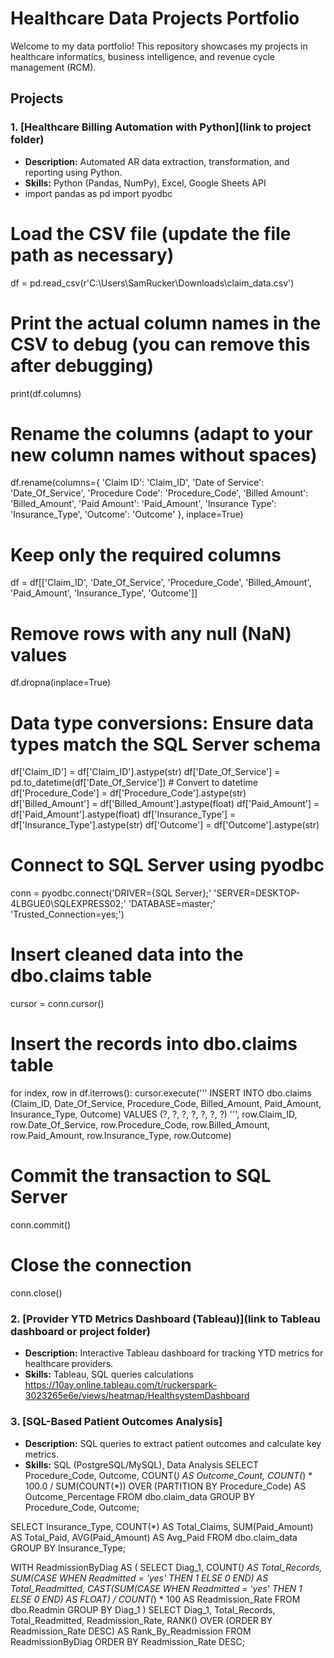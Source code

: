 # Healthcare Data Projects Portfolio

Welcome to my data portfolio! This repository showcases my projects in healthcare informatics, business intelligence, and revenue cycle management (RCM).

## Projects
### 1. [Healthcare Billing Automation with Python](link to project folder)
- **Description:** Automated AR data extraction, transformation, and reporting using Python.
- **Skills:** Python (Pandas, NumPy), Excel, Google Sheets API
- import pandas as pd
import pyodbc

# Load the CSV file (update the file path as necessary)
df = pd.read_csv(r'C:\Users\SamRucker\Downloads\claim_data.csv')

# Print the actual column names in the CSV to debug (you can remove this after debugging)
print(df.columns)

# Rename the columns (adapt to your new column names without spaces)
df.rename(columns={
    'Claim ID': 'Claim_ID', 
    'Date of Service': 'Date_Of_Service', 
    'Procedure Code': 'Procedure_Code',
    'Billed Amount': 'Billed_Amount',
    'Paid Amount': 'Paid_Amount',
    'Insurance Type': 'Insurance_Type',
    'Outcome': 'Outcome'
}, inplace=True)

# Keep only the required columns
df = df[['Claim_ID', 'Date_Of_Service', 'Procedure_Code', 'Billed_Amount', 'Paid_Amount', 'Insurance_Type', 'Outcome']]

# Remove rows with any null (NaN) values
df.dropna(inplace=True)

# Data type conversions: Ensure data types match the SQL Server schema
df['Claim_ID'] = df['Claim_ID'].astype(str)
df['Date_Of_Service'] = pd.to_datetime(df['Date_Of_Service'])  # Convert to datetime
df['Procedure_Code'] = df['Procedure_Code'].astype(str)
df['Billed_Amount'] = df['Billed_Amount'].astype(float)
df['Paid_Amount'] = df['Paid_Amount'].astype(float)
df['Insurance_Type'] = df['Insurance_Type'].astype(str)
df['Outcome'] = df['Outcome'].astype(str)

# Connect to SQL Server using pyodbc
conn = pyodbc.connect('DRIVER={SQL Server};'
                      'SERVER=DESKTOP-4LBGUE0\\SQLEXPRESS02;'
                      'DATABASE=master;'
                      'Trusted_Connection=yes;')

# Insert cleaned data into the dbo.claims table
cursor = conn.cursor()

# Insert the records into dbo.claims table
for index, row in df.iterrows():
    cursor.execute('''
        INSERT INTO dbo.claims (Claim_ID, Date_Of_Service, Procedure_Code, Billed_Amount, Paid_Amount, Insurance_Type, Outcome)
        VALUES (?, ?, ?, ?, ?, ?, ?)
    ''', row.Claim_ID, row.Date_Of_Service, row.Procedure_Code, row.Billed_Amount, row.Paid_Amount, row.Insurance_Type, row.Outcome)

# Commit the transaction to SQL Server
conn.commit()

# Close the connection
conn.close()

### 2. [Provider YTD Metrics Dashboard (Tableau)](link to Tableau dashboard or project folder)
- **Description:** Interactive Tableau dashboard for tracking YTD metrics for healthcare providers.
- **Skills:** Tableau, SQL queries calculations
https://10ay.online.tableau.com/t/ruckerspark-3023265e6e/views/heatmap/HealthsystemDashboard

### 3. [SQL-Based Patient Outcomes Analysis]
- **Description:** SQL queries to extract patient outcomes and calculate key metrics.
- **Skills:** SQL (PostgreSQL/MySQL), Data Analysis
SELECT 
    Procedure_Code, 
    Outcome, 
    COUNT(*) AS Outcome_Count,
    COUNT(*) * 100.0 / SUM(COUNT(*)) OVER (PARTITION BY Procedure_Code) AS Outcome_Percentage
FROM dbo.claim_data
GROUP BY Procedure_Code, Outcome;

SELECT 
    Insurance_Type, 
    COUNT(*) AS Total_Claims,
    SUM(Paid_Amount) AS Total_Paid,
    AVG(Paid_Amount) AS Avg_Paid
FROM dbo.claim_data
GROUP BY Insurance_Type;


WITH ReadmissionByDiag AS (
    SELECT 
        Diag_1,
        COUNT(*) AS Total_Records,
        SUM(CASE WHEN Readmitted = 'yes' THEN 1 ELSE 0 END) AS Total_Readmitted,
        CAST(SUM(CASE WHEN Readmitted = 'yes' THEN 1 ELSE 0 END) AS FLOAT) / COUNT(*) * 100 AS Readmission_Rate
    FROM dbo.Readmin
    GROUP BY Diag_1
)
SELECT 
    Diag_1,
    Total_Records,
    Total_Readmitted,
    Readmission_Rate,
    RANK() OVER (ORDER BY Readmission_Rate DESC) AS Rank_By_Readmission
FROM ReadmissionByDiag
ORDER BY Readmission_Rate DESC;
